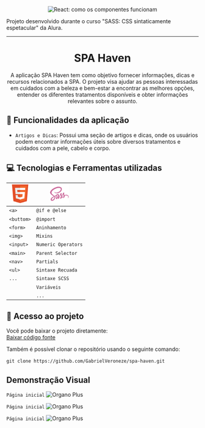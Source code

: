 <p align="center"> <img src="https://imgur.com/oyGKG0N.png" alt="React: como os componentes funcionam"> </p>
<p>Projeto desenvolvido durante o curso "SASS: CSS sintaticamente espetacular" da Alura.</p>

<hr>

<h1 align="center">SPA Haven</h1>
<p align="center">A aplicação SPA Haven tem como objetivo fornecer informações, dicas e recursos relacionados a SPA. O projeto visa ajudar as pessoas interessadas em cuidados com a beleza e bem-estar a encontrar as melhores opções, entender os diferentes tratamentos disponíveis e obter informações relevantes sobre o assunto.</p>

## :hammer: Funcionalidades da aplicação

- `Artigos e Dicas`: Possui uma seção de artigos e dicas, onde os usuários podem encontrar informações úteis sobre diversos tratamentos e cuidados com a pele, cabelo e corpo.

## :computer: Tecnologias e Ferramentas utilizadas

<img height="50px" src="https://raw.githubusercontent.com/devicons/devicon/master/icons/html5/html5-original.svg"> | <img height="50px" src="https://raw.githubusercontent.com/devicons/devicon/master/icons/sass/sass-original.svg">
 --------- | -------------------
`<a>`      | `@if e @else`
`<buttom>` | `@import`
`<form>`   | `Aninhamento`
`<img>`    | `Mixins`
`<input>`  | `Numeric Operators`
`<main>`   | `Parent Selector`
`<nav>`    | `Partials`
`<ul>`     | `Sintaxe Recuada`
`...`      | `Sintaxe SCSS`
&nbsp;     | `Variáveis`
&nbsp;     | `...`

## :open_file_folder: Acesso ao projeto
Você pode baixar o projeto diretamente:  
[Baixar código fonte](https://github.com/GabrielVeroneze/spa-haven/archive/refs/heads/main.zip)

Também é possível clonar o repositório usando o seguinte comando:
```
git clone https://github.com/GabrielVeroneze/spa-haven.git
```

## Demonstração Visual
`Página inicial`
![Organo Plus](https://imgur.com/0BsRzNs.png)

`Página inicial`
![Organo Plus](https://imgur.com/HaC6Jvp.png)

`Página inicial`
![Organo Plus](https://imgur.com/elsp4Br.png)